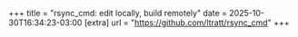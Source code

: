 +++
title = "rsync_cmd: edit locally, build remotely"
date = 2025-10-30T16:34:23-03:00
[extra]
url = "https://github.com/ltratt/rsync_cmd"
+++
